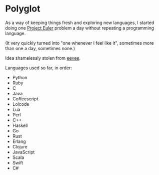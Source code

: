# Polyglot

As a way of keeping things fresh and exploring new languages, I started doing one [Project Euler](https://projecteuler.net/) problem a day without repeating a programming language.

(It very quickly turned into "one whenever I feel like it", sometimes more than one a day, sometimes none.)

Idea shamelessly stolen from [eevee](https://github.com/eevee).

Languages used so far, in order:
* Python
* Ruby
* C
* Java
* Coffeescript
* Lolcode
* Lua
* Perl
* C++
* Haskell
* Go
* Rust
* Erlang
* Clojure
* JavaScript
* Scala
* Swift
* C#
